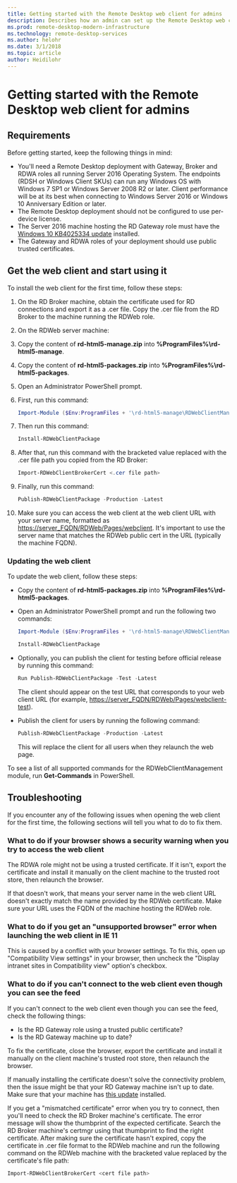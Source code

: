 ```yaml
---
title: Getting started with the Remote Desktop web client for admins
description: Describes how an admin can set up the Remote Desktop web client.
ms.prod: remote-desktop-modern-infrastructure
ms.technology: remote-desktop-services
ms.author: helohr
ms.date: 3/1/2018
ms.topic: article
author: Heidilohr
---
```

# Getting started with the Remote Desktop web client for admins

## Requirements

Before getting started, keep the following things in mind:

* You'll need a Remote Desktop deployment with Gateway, Broker and RDWA roles all running Server 2016 Operating System. The endpoints (RDSH or Windows Client SKUs) can run any Windows OS with Windows 7 SP1 or Windows Server 2008 R2 or later. Client performance will be at its best when connecting to Windows Server 2016 or Windows 10 Anniversary Edition or later.
* The Remote Desktop deployment should not be configured to use per-device license.
* The Server 2016 machine hosting the RD Gateway role must have the [Windows 10 KB4025334 update](https://support.microsoft.com/en-us/help/4025334/windows-10-update-kb4025334) installed.
* The Gateway and RDWA roles of your deployment should use public trusted certificates.

## Get the web client and start using it

To install the web client for the first time, follow these steps:

1. On the RD Broker machine, obtain the certificate used for RD connections and export it as a .cer file. Copy the .cer file from the RD Broker to the machine running the RDWeb role.
1. On the RDWeb server machine:
1. Copy the content of **rd-html5-manage.zip** into **%ProgramFiles%\rd-html5-manage**.
1. Copy the content of **rd-html5-packages.zip** into **%ProgramFiles%\rd-html5-packages**.
1. Open an Administrator PowerShell prompt.
1. First, run this command:
    ```PowerShell
    Import-Module ($Env:ProgramFiles + '\rd-html5-manage\RDWebClientManagement')
    ```
    
1. Then run this command:
    ```PowerShell
    Install-RDWebClientPackage
    ```
    
1. After that, run this command with the bracketed value replaced with the .cer file path you copied from the RD Broker:
    ```PowerShell
    Import-RDWebClientBrokerCert <.cer file path>
    ```
    
1. Finally, run this command:
    ```PowerShell
    Publish-RDWebClientPackage -Production -Latest
    ```
    
1. Make sure you can access the web client at the web client URL with your server name, formatted as <https://server_FQDN/RDWeb/Pages/webclient>. It's important to use the server name that matches the RDWeb public cert in the URL (typically the machine FQDN).

### Updating the web client

To update the web client, follow these steps:

* Copy the content of **rd-html5-packages.zip** into **%ProgramFiles%\rd-html5-packages**.
* Open an Administrator PowerShell prompt and run the following two commands:
    ```PowerShell
    Import-Module ($Env:ProgramFiles + '\rd-html5-manage\RDWebClientManagement')
    ```

    ```PowerShell
    Install-RDWebClientPackage
    ```
* Optionally, you can publish the client for testing before official release by running this command:
    ```PowerShell
    Run Publish-RDWebClientPackage -Test -Latest
    ```

    The client should appear on the test URL that corresponds to your web client URL (for example, <https://server_FQDN/RDWeb/Pages/webclient-test>).
* Publish the client for users by running the following command:
    ```PowerShell
    Publish-RDWebClientPackage -Production -Latest
    ```

    This will replace the client for all users when they relaunch the web page.

To see a list of all supported commands for the RDWebClientManagement module, run **Get-Commands** in PowerShell.

## Troubleshooting

If you encounter any of the following issues when opening the web client for the first time, the following sections will tell you what to do to fix them.

### What to do if your browser shows a security warning when you try to access the web client

The RDWA role might not be using a trusted certificate. If it isn't, export the certificate and install it manually on the client machine to the trusted root store, then relaunch the browser.

If that doesn't work, that means your server name in the web client URL doesn't exactly match the name provided by the RDWeb certificate. Make sure your URL uses the FQDN of the machine hosting the RDWeb role.

### What to do if you get an "unsupported browser" error when launching the web client in IE 11

This is caused by a conflict with your browser settings. To fix this, open up "Compatibility View settings" in your browser, then uncheck the "Display intranet sites in Compatibility view" option's checkbox.

### What to do if you can't connect to the web client even though you can see the feed

If you can't connect to the web client even though you can see the feed, check the following things:

* Is the RD Gateway role using a trusted public certificate?
* Is the RD Gateway machine up to date?

To fix the certificate, close the browser, export the certificate and install it manually on the client machine's trusted root store, then relaunch the browser.

If manually installing the certificate doesn't solve the connectivity problem, then the issue might be that your RD Gateway machine isn't up to date. Make sure that your machine has [this update](https://support.microsoft.com/en-us/help/4025334/windows-10-update-kb4025334) installed.

If you get a "mismatched certificate" error when you try to connect, then you'll need to check the RD Broker machine's certificate. The error message will show the thumbprint of the expected certificate. Search the RD Broker machine's certmgr using that thumbprint to find the right certificate. After making sure the certificate hasn't expired, copy the certificate in .cer file format to the RDWeb machine and run the following command on the RDWeb machine with the bracketed value replaced by the certificate's file path:

```PowerShell
Import-RDWebClientBrokerCert <cert file path>
```